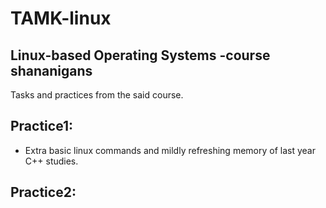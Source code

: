 # TAMK-linux
Linux-based Operating Systems -course shananigans
-------------------------------------------------

Tasks and practices from the said course.

Practice1:
----------
- Extra basic linux commands and mildly refreshing memory of last year C++ studies.

Practice2:
----------


